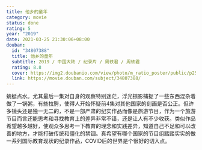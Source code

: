 ```yaml
---
title: 他乡的童年
category: movie
status: done
rating: 5
year: "2019"
date: 2021-03-25 21:30:06+08:00
douban:
  id: "34807388"
  title: 他乡的童年
  subtitle: 2019 / 中国大陆 / 纪录片 / 周轶君 / 周轶君
  rating: 8.8
  cover: https://img2.doubanio.com/view/photo/m_ratio_poster/public/p2566991162.jpg
  link: https://movie.douban.com/subject/34807388/
---
```


蜻蜓点水。尤其最后一集对自身的观察特别迷茫，浮光掠影捕捉了一些东西混杂着做了一锅粥，有些拉胯，使得人开始怀疑前4集对其他国家的刻画是否公正。但许多镜头还是独一无二的，不是一部严肃的纪实作品而像是旅游节目，作为一个旅游节目而言还能思考和寻找教育上的差异非常不错，还是让人有不少收获。类似作品希望越多越好，使观众多思考一下教育的理念和实践差异，知道自己不足和可以改善的地方，才能打破传统和僵化的禁锢。真希望有哪个国家的节目组踏踏实实的做一系列国际教育现状的纪录作品，COVID后的世界是个很好的切入点。
